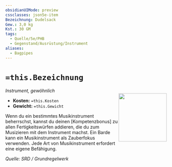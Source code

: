 ```yaml
---
obsidianUIMode: preview
cssclasses: json5e-item
Bezeichnung: Dudelsack
Gew.: 3,0 kg
Kst.: 30 GM
tags:
  - Quelle/5e/PHB
  - Gegenstand/Ausrüstung/Instrument
aliases:
  - Bagpipes
---
```

# `=this.Bezeichnung`
*Instrument, gewöhnlich*  
<img src="Symbolik/Gegenstände.webp" align="right" width="150">

- **Kosten:** `=this.Kosten`
- **Gewicht:** `=this.Gewicht`

Wenn du ein bestimmtes Musikinstrument beherrschst, kannst du deinen [Kompetenzbonus] zu allen Fertigkeitswürfen addieren, die du zum Musizieren mit dem Instrument machst. Ein Barde kann ein Musikinstrument als Zauberfokus verwenden. Jede Art von Musikinstrument erfordert eine eigene Befähigung.

*Quelle: SRD / Grundregelwerk*